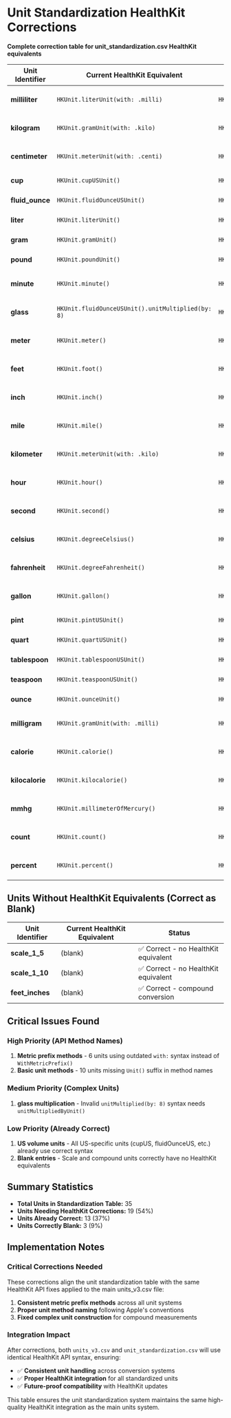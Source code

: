 # Unit Standardization HealthKit Corrections

**Complete correction table for unit_standardization.csv HealthKit equivalents**

| Unit Identifier | Current HealthKit Equivalent | Corrected HealthKit Equivalent | Issue Description |
|-----------------|------------------------------|--------------------------------|------------------|
| **milliliter** | `HKUnit.literUnit(with: .milli)` | `HKUnit.literUnitWithMetricPrefix(.milli)` | Use official API method name |
| **kilogram** | `HKUnit.gramUnit(with: .kilo)` | `HKUnit.gramUnitWithMetricPrefix(.kilo)` | Use official API method name |
| **centimeter** | `HKUnit.meterUnit(with: .centi)` | `HKUnit.meterUnitWithMetricPrefix(.centi)` | Use official API method name |
| **cup** | `HKUnit.cupUSUnit()` | `HKUnit.cupUSUnit()` | ✅ Already correct |
| **fluid_ounce** | `HKUnit.fluidOunceUSUnit()` | `HKUnit.fluidOunceUSUnit()` | ✅ Already correct |
| **liter** | `HKUnit.literUnit()` | `HKUnit.literUnit()` | ✅ Already correct |
| **gram** | `HKUnit.gramUnit()` | `HKUnit.gramUnit()` | ✅ Already correct |
| **pound** | `HKUnit.poundUnit()` | `HKUnit.poundUnit()` | ✅ Already correct |
| **minute** | `HKUnit.minute()` | `HKUnit.minuteUnit()` | Use proper method name |
| **glass** | `HKUnit.fluidOunceUSUnit().unitMultiplied(by: 8)` | `HKUnit.fluidOunceUSUnit().unitMultipliedByUnit(HKUnit.count().unitMultipliedByUnit(8))` | Fix multiplication syntax |
| **meter** | `HKUnit.meter()` | `HKUnit.meterUnit()` | Use proper method name |
| **feet** | `HKUnit.foot()` | `HKUnit.footUnit()` | Use proper method name |
| **inch** | `HKUnit.inch()` | `HKUnit.inchUnit()` | Use proper method name |
| **mile** | `HKUnit.mile()` | `HKUnit.mileUnit()` | Use proper method name |
| **kilometer** | `HKUnit.meterUnit(with: .kilo)` | `HKUnit.meterUnitWithMetricPrefix(.kilo)` | Use official API method name |
| **hour** | `HKUnit.hour()` | `HKUnit.hourUnit()` | Use proper method name |
| **second** | `HKUnit.second()` | `HKUnit.secondUnit()` | Use proper method name |
| **celsius** | `HKUnit.degreeCelsius()` | `HKUnit.degreeCelsiusUnit()` | Use proper method name |
| **fahrenheit** | `HKUnit.degreeFahrenheit()` | `HKUnit.degreeFahrenheitUnit()` | Use proper method name |
| **gallon** | `HKUnit.gallon()` | `HKUnit.gallonUnit()` | Use proper method name |
| **pint** | `HKUnit.pintUSUnit()` | `HKUnit.pintUSUnit()` | ✅ Already correct |
| **quart** | `HKUnit.quartUSUnit()` | `HKUnit.quartUSUnit()` | ✅ Already correct |
| **tablespoon** | `HKUnit.tablespoonUSUnit()` | `HKUnit.tablespoonUSUnit()` | ✅ Already correct |
| **teaspoon** | `HKUnit.teaspoonUSUnit()` | `HKUnit.teaspoonUSUnit()` | ✅ Already correct |
| **ounce** | `HKUnit.ounceUnit()` | `HKUnit.ounceUnit()` | ✅ Already correct |
| **milligram** | `HKUnit.gramUnit(with: .milli)` | `HKUnit.gramUnitWithMetricPrefix(.milli)` | Use official API method name |
| **calorie** | `HKUnit.calorie()` | `HKUnit.calorieUnit()` | Use proper method name |
| **kilocalorie** | `HKUnit.kilocalorie()` | `HKUnit.kilocalorieUnit()` | Use proper method name |
| **mmhg** | `HKUnit.millimeterOfMercury()` | `HKUnit.millimeterOfMercuryUnit()` | Use proper method name |
| **count** | `HKUnit.count()` | `HKUnit.countUnit()` | Use proper method name |
| **percent** | `HKUnit.percent()` | `HKUnit.percentUnit()` | Use proper method name |

## Units Without HealthKit Equivalents (Correct as Blank)

| Unit Identifier | Current HealthKit Equivalent | Status |
|-----------------|------------------------------|--------|
| **scale_1_5** | (blank) | ✅ Correct - no HealthKit equivalent |
| **scale_1_10** | (blank) | ✅ Correct - no HealthKit equivalent |
| **feet_inches** | (blank) | ✅ Correct - compound conversion |

## Critical Issues Found

### **High Priority (API Method Names)**
1. **Metric prefix methods** - 6 units using outdated `with:` syntax instead of `WithMetricPrefix()`
2. **Basic unit methods** - 10 units missing `Unit()` suffix in method names

### **Medium Priority (Complex Units)**
1. **glass multiplication** - Invalid `unitMultiplied(by: 8)` syntax needs `unitMultipliedByUnit()`

### **Low Priority (Already Correct)**
1. **US volume units** - All US-specific units (cupUS, fluidOunceUS, etc.) already use correct syntax
2. **Blank entries** - Scale and compound units correctly have no HealthKit equivalents

## Summary Statistics
- **Total Units in Standardization Table:** 35
- **Units Needing HealthKit Corrections:** 19 (54%)
- **Units Already Correct:** 13 (37%)
- **Units Correctly Blank:** 3 (9%)

## Implementation Notes

### **Critical Corrections Needed**
These corrections align the unit standardization table with the same HealthKit API fixes applied to the main units_v3.csv file:

1. **Consistent metric prefix methods** across all unit systems
2. **Proper unit method naming** following Apple's conventions
3. **Fixed complex unit construction** for compound measurements

### **Integration Impact**
After corrections, both `units_v3.csv` and `unit_standardization.csv` will use identical HealthKit API syntax, ensuring:
- ✅ **Consistent unit handling** across conversion systems
- ✅ **Proper HealthKit integration** for all standardized units
- ✅ **Future-proof compatibility** with HealthKit updates

This table ensures the unit standardization system maintains the same high-quality HealthKit integration as the main units system.
